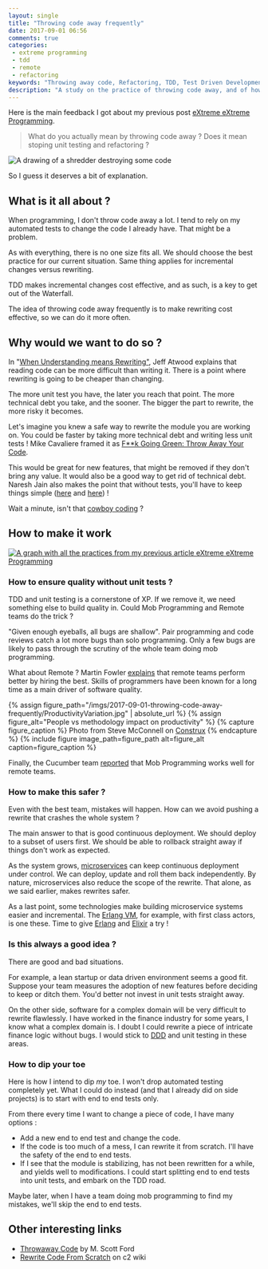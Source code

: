 ```yaml
---
layout: single
title: "Throwing code away frequently"
date: 2017-09-01 06:56
comments: true
categories:
 - extreme programming
 - tdd
 - remote
 - refactoring
keywords: "Throwing away code, Refactoring, TDD, Test Driven Development, DDD, Remote Work, Mob Programming, Rewrite, Testing, Automated testing, Microservices"
description: "A study on the practice of throwing code away, and of how and when it could be made to work"
---
```

Here is the main feedback I got about my previous post [eXtreme eXtreme Programming](/extreme-extreme-programming-2017/).

> What do you actually mean by throwing code away ? Does it mean stoping unit testing and refactoring ?

![A drawing of a shredder destroying some code]({{site.url}}{{site.baseurl}}/imgs/2017-09-01-throwing-code-away-frequently/shredder.jpeg)

So I guess it deserves a bit of explanation.

## What is it all about ?

When programming, I don't throw code away a lot. I tend to rely on my automated tests to change the code I already have. That might be a problem.

As with everything, there is no one size fits all. We should choose the best practice for our current situation. Same thing applies for incremental changes versus rewriting.

TDD makes incremental changes cost effective, and as such, is a key to get out of the Waterfall.

The idea of throwing code away frequently is to make rewriting cost effective, so we can do it more often.

## Why would we want to do so ?

In "[When Understanding means Rewriting"](https://blog.codinghorror.com/when-understanding-means-rewriting/), Jeff Atwood explains that reading code can be more difficult than writing it. There is a point where rewriting is going to be cheaper than changing.

The more unit test you have, the later you reach that point. The more technical debt you take, and the sooner. The bigger the part to rewrite, the more risky it becomes.

Let's imagine you knew a safe way to rewrite the module you are working on. You could be faster by taking more technical debt and writing less unit tests ! Mike Cavaliere framed it as
[F**k Going Green: Throw Away Your Code](http://mikecavaliere.com/throw-away-your-code/).

This would be great for new features, that might be removed if they don't bring any value. It would also be a good way to get rid of technical debt. Naresh Jain also makes the point that without tests, you'll have to keep things simple ([here](https://blogs.agilefaqs.com/2008/10/07/throwing-away-code/) and [here](https://fr.slideshare.net/nashjain/the-decline-and-fall-of-agile-antifragile-mindset-to-rescue)) !

Wait a minute, isn't that [cowboy coding](https://en.wikipedia.org/wiki/Cowboy_coding) ?

## How to make it work

[![A graph with all the practices from my previous article eXtreme eXtreme Programming]({{site.url}}{{site.baseurl}}/imgs/2017-09-01-throwing-code-away-frequently/xxp.jpg)](/extreme-extreme-programming-2017/)

### How to ensure quality without unit tests ?

TDD and unit testing is a cornerstone of XP. If we remove it, we need something else to build quality in. Could Mob Programming and Remote teams do the trick ?

"Given enough eyeballs, all bugs are shallow". Pair programming and code reviews catch a lot more bugs than solo programming. Only a few bugs are likely to pass through the scrutiny of the whole team doing mob programming.

What about Remote ? Martin Fowler [explains](https://martinfowler.com/articles/remote-or-co-located.html) that remote teams perform better by hiring the best. Skills of programmers have been known for a long time as a main driver of software quality.

{% assign figure_path="/imgs/2017-09-01-throwing-code-away-frequently/ProductivityVariation.jpg" | absolute_url %}
{% assign figure_alt="People vs methodology impact on productivity" %}
{% capture figure_caption %}
Photo from Steve McConnell on [Construx](http://www.construx.com/10x_Software_Development/Origins_of_10X_%E2%80%93_How_Valid_is_the_Underlying_Research_/)
{% endcapture %}
{% include figure image_path=figure_path alt=figure_alt caption=figure_caption %}

Finally, the Cucumber team [reported](https://cucumber.io/blog/2015/12/21/the-mob-rules-ok) that Mob Programming works well for remote teams.

### How to make this safer ?

Even with the best team, mistakes will happen. How can we avoid pushing a rewrite that crashes the whole system ?

The main answer to that is good continuous deployment. We should deploy to a subset of users first. We should be able to rollback straight away if things don't work as expected.

As the system grows, [microservices](https://en.wikipedia.org/wiki/Microservices) can keep continuous deployment under control. We can deploy, update and roll them back independently. By nature, microservices also reduce the scope of the rewrite. That alone, as we said earlier, makes rewrites safer.

As a last point, some technologies make building microservice systems easier and incremental. The [Erlang VM](https://stackoverflow.com/questions/16779162/what-kind-of-virtual-machine-is-beam-the-erlang-vm), for example, with first class actors, is one these. Time to give [Erlang](https://www.erlang.org/) and [Elixir](https://elixir-lang.org/) a try !

### Is this always a good idea ?

There are good and bad situations.

For example, a lean startup or data driven environment seems a good fit. Suppose your team measures the adoption of new features before deciding to keep or ditch them. You'd better not invest in unit tests straight away.

On the other side, software for a complex domain will be very difficult to rewrite flawlessly. I have worked in the finance industry for some years, I know what a complex domain is. I doubt I could rewrite a piece of intricate finance logic without bugs. I would stick to [DDD](https://en.wikipedia.org/wiki/Domain-driven_design) and unit testing in these areas.

### How to dip your toe

Here is how I intend to dip _my_ toe. I won't drop automated testing completely yet. What I could do instead (and that I already did on side projects) is to start with end to end tests only.

From there every time I want to change a piece of code, I have many options :

*   Add a new end to end test and change the code.
*   If the code is too much of a mess, I can rewrite it from scratch. I'll have the safety of the end to end tests.
*   If I see that the module is stabilizing, has not been rewritten for a while, and yields well to modifications. I could start splitting end to end tests into unit tests, and embark on the TDD road.

Maybe later, when I have a team doing mob programming to find my mistakes, we'll skip the end to end tests.

## Other interesting links

*   [Throwaway Code](http://corgibytes.com/blog/2016/11/01/throwaway-code/) by M. Scott Ford
*   [Rewrite Code From Scratch](http://wiki.c2.com/?RewriteCodeFromScratch) on c2 wiki
